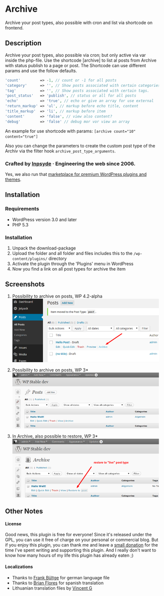 # Archive
Archive your post types, also possible with cron and list via shortcode on frontend.

## Description
Archive your post types, also possible via cron; but only active via var inside the php-file.
Use the shortcode [archive] to list al posts from Archive with status publish to a page or post.
The Shortcode can use different params and use the follow defaults.

```php
'count'         => -1, // count or -1 for all posts
'category'      => '', // Show posts associated with certain categories.
'tag'           => '', // Show posts associated with certain tags.
'post_status'   => 'publish', // status or all for all posts
'echo'          => 'true', // echo or give an array for use external
'return_markup' => 'ul', // markup before echo title, content
'title_markup'  => 'li', // markup before item
'content'       => 'false', // view also content?
'debug'         => 'false' // debug mor vor view an array
```

An example for use shortcode with params: `[archive count="10" content="true"]`

Also you can change the parameters to create the custom post type of the Archiv via the filter hook `archive_post_type_arguments`.

### Crafted by [Inpsyde](http://inpsyde.com) &middot; Engineering the web since 2006.
Yes, we also run that [marketplace for premium WordPress plugins and themes](http://marketpress.com).

## Installation
### Requirements
* WordPress version 3.0 and later
* PHP 5.3

### Installation
1. Unpack the download-package
1. Upload the folder and all folder and files includes this to the `/wp-content/plugins/` directory
1. Activate the plugin through the 'Plugins' menu in WordPress
1. Now you find a link on all post types for archive the item

## Screenshots
1. Possibility to archive on posts, WP 4.2-alpha
![Possibility to archive on posts](./assets/screenshot-1.png)

2. Possibility to archive on posts, WP 3*
![Possibility to archive on posts](./assets/screenshot-2.png)

3. In Archive, also possible to restore, WP 3*
![In Archive, also possible to restore](./assets/screenshot-3.png)

## Other Notes
#### License
Good news, this plugin is free for everyone! Since it's released under the GPL, you can use it free of charge on your personal or commercial blog. But if you enjoy this plugin, you can thank me and leave a [small donation](http://bueltge.de/wunschliste/ "Wishlist and Donate") for the time I've spent writing and supporting this plugin. And I really don't want to know how many hours of my life this plugin has already eaten ;)

#### Localizations
* Thanks to [Frank Bültge](http://bueltge.de/ "Frank Bültge") for german language file
* Thanks to [Brian Flores](http://www.inmotionhosting.com/) for spanish translation
* Lithuanian translation files by [Vincent G](http://www.host1plus.com)